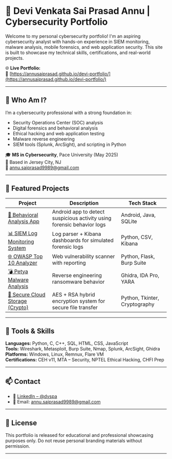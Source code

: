 # 🔐 Devi Venkata Sai Prasad Annu | Cybersecurity Portfolio

Welcome to my personal cybersecurity portfolio! I'm an aspiring cybersecurity analyst with hands-on experience in SIEM monitoring, malware analysis, mobile forensics, and web application security. This site is built to showcase my technical skills, certifications, and real-world projects.

🌐 **Live Portfolio:**  
🔗 [https://annusaiprasad.github.io/devi-portfolio/](https://annusaiprasad.github.io/devi-portfolio/)

---

## 🧠 Who Am I?

I’m a cybersecurity professional with a strong foundation in:
- Security Operations Center (SOC) analysis
- Digital forensics and behavioral analysis
- Ethical hacking and web application testing
- Malware reverse engineering
- SIEM tools (Splunk, ArcSight), and scripting in Python

🎓 **MS in Cybersecurity**, Pace University (May 2025)  
📍 Based in Jersey City, NJ  
📧 annu.saiprasad9989@gmail.com  

---

## 💼 Featured Projects

| Project | Description | Tech Stack |
|--------|-------------|------------|
| [📱 Behavioral Analysis App](https://github.com/annusaiprasad/Behavioral_Analysis_of_Mobile_Users_Through_Forensic_Data) | Android app to detect suspicious activity using forensic behavior logs | Android, Java, SQLite |
| [📊 SIEM Log Monitoring System](https://github.com/annusaiprasad/siem-log-monitoring-system) | Log parser + Kibana dashboards for simulated forensic logs | Python, CSV, Kibana |
| [🌐 OWASP Top 10 Analyzer](https://github.com/annusaiprasad/OWASP-Top10-Analyzer) | Web vulnerability scanner with reporting | Python, Flask, Burp Suite |
| [💣 Petya Malware Analysis](https://github.com/annusaiprasad/petya_malware_analysis) | Reverse engineering ransomware behavior | Ghidra, IDA Pro, YARA |
| [🔐 Secure Cloud Storage (Crypto)](https://github.com/annusaiprasad/Secure_File_Storage_in_Cloud_Computing_using_Hybrid_Cryptography_Algorithms) | AES + RSA hybrid encryption system for secure file transfer | Python, Tkinter, Cryptography |

---

## 🧰 Tools & Skills

**Languages:** Python, C, C++, SQL, HTML, CSS, JavaScript  
**Tools:** Wireshark, Metasploit, Burp Suite, Nmap, Splunk, ArcSight, Ghidra  
**Platforms:** Windows, Linux, Remnux, Flare VM  
**Certifications:** CEH v11, MTA – Security, NPTEL Ethical Hacking, CHFI Prep

---

## 📫 Contact

- 💼 [LinkedIn – @dvspa](https://www.linkedin.com/in/dvspa/)
- 📧 Email: [annu.saiprasad9989@gmail.com](mailto:annu.saiprasad9989@gmail.com)

---

## 🧾 License

This portfolio is released for educational and professional showcasing purposes only. Do not reuse personal branding materials without permission.

---

